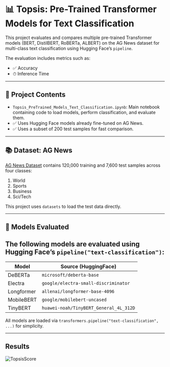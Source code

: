 # 📊 Topsis: Pre-Trained Transformer Models for Text Classification

This project evaluates and compares multiple pre-trained Transformer models (BERT, DistilBERT, RoBERTa, ALBERT) on the AG News dataset for multi-class text classification using Hugging Face’s `pipeline`.

The evaluation includes metrics such as:
- ✅ Accuracy
- ⏱ Inference Time

---

## 🧾 Project Contents

- `Topsis_PreTrained_Models_Text_Classification.ipynb`: Main notebook containing code to load models, perform classification, and evaluate them.
- ✅ Uses Hugging Face models already fine-tuned on AG News.
- ✅ Uses a subset of 200 test samples for fast comparison.

---

## 📚 Dataset: AG News

[AG News Dataset](https://huggingface.co/datasets/ag_news) contains 120,000 training and 7,600 test samples across four classes:

1. World
2. Sports
3. Business
4. Sci/Tech

This project uses `datasets` to load the test data directly.

---

## 🤖 Models Evaluated

The following models are evaluated using Hugging Face’s `pipeline("text-classification")`:
---

| Model        | Source (HuggingFace)                  |
|--------------|---------------------------------------|
| DeBERTa      | `microsoft/deberta-base`              |
| Electra      | `google/electra-small-discriminator`  |
| Longformer   | `allenai/longformer-base-4096`        |
| MobileBERT   | `google/mobilebert-uncased`           |
| TinyBERT     | `huawei-noah/TinyBERT_General_4L_312D`|

All models are loaded via `transformers.pipeline("text-classification", ...)` for simplicity.

---

## Results 

![TopsisScore](https://github.com/user-attachments/assets/638b6b19-8dd5-4d2a-a556-b1d638277260)

